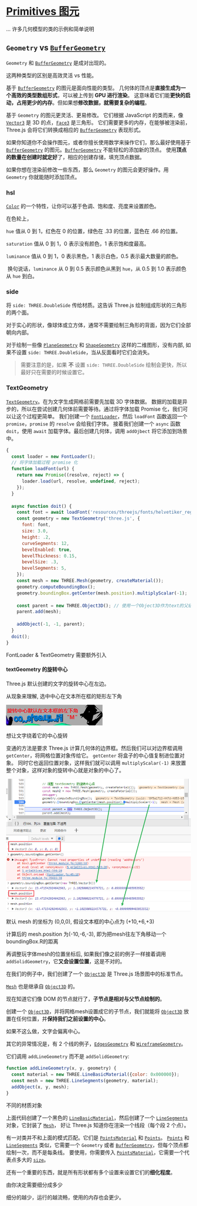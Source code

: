 # [Primitives 图元](https://threejs.org/manual/#en/primitives)

... 许多几何模型的类的示例和简单说明



## `Geometry`  vs  [`BufferGeometry`](http://127.0.0.1:5500/docs/#api/zh/core/BufferGeometry)

`Geometry` 和 [`BufferGeometry`](http://127.0.0.1:5500/docs/#api/zh/core/BufferGeometry) 是成对出现的。 

这两种类型的区别是高效灵活 vs 性能。



基于 [`BufferGeometry`](http://127.0.0.1:5500/docs/#api/zh/core/BufferGeometry) 的图元是面向性能的类型。 几何体的顶点是**直接生成为一个高效的类型数组形式**，可以被上传到 **GPU 进行渲染**。 这意味着它们能**更快的启动，占用更少的内存**。但如果想**修改数据，就需要复杂的编程**。



基于 `Geometry` 的图元更灵活、更易修改。 它们根据 JavaScript 的类而来，像 [`Vector3`](http://127.0.0.1:5500/docs/#api/zh/math/Vector3) 是 3D 的点，[`Face3`](http://127.0.0.1:5500/docs/#api/zh/core/Face3) 是三角形。 它们需要更多的内存，在能够被渲染前，Three.js 会将它们转换成相应的 [`BufferGeometry`](http://127.0.0.1:5500/docs/#api/zh/core/BufferGeometry) 表现形式。



如果你知道你不会操作图元，或者你擅长使用数学来操作它们，那么最好使用基于 [`BufferGeometry`](http://127.0.0.1:5500/docs/#api/zh/core/BufferGeometry) 的图元。[`BufferGeometry`](http://127.0.0.1:5500/docs/#api/zh/core/BufferGeometry) 不能轻松的添加新的顶点。 使用**顶点的数量在创建时就定好**了，相应的创建存储，填充顶点数据。

如果你想在渲染前修改一些东西，那么 `Geometry` 的图元会更好操作。用 `Geometry` 你就能随时添加顶点。



### hsl

[`Color`](http://127.0.0.1:5500/docs/#api/zh/math/Color) 的一个特性，让你可以基于色调、饱和度、亮度来设置颜色。

在色轮上，

`hue` 值从 0 到 1，红色在 0 的位置，绿色在 .33 的位置，蓝色在 .66 的位置。 

`saturation` 值从 0 到 1，0 表示没有颜色，1 表示饱和度最高。

`luminance` 值从 0 到 1，0 表示黑色，1 表示白色，0.5 表示最大数量的颜色。 

​	换句说话，`luminance` 从 0 到 0.5 表示颜色从黑到 `hue`，从 0.5 到 1.0 表示颜色从 `hue` 到白。



### side

将 `side: THREE.DoubleSide` 传给材质。这告诉 Three.js 绘制组成形状的三角形的两个面。 

对于实心的形状，像球体或立方体，通常不需要绘制三角形的背面，因为它们全部朝向内部。 

对于绘制一些像 [`PlaneGeometry`](http://127.0.0.1:5500/docs/#api/zh/geometries/PlaneGeometry) 和 [`ShapeGeometry`](http://127.0.0.1:5500/docs/#api/zh/geometries/ShapeGeometry) 这样的二维图形，没有内部, 如果不设置 `side: THREE.DoubleSide`，当从反面看时它们会消失。



> 需要注意的是，如果 **不** 设置 `side: THREE.DoubleSide` 绘制会更快，所以最好只在需要的时候设置它。



### TextGeometry

 [`TextGeometry`](http://127.0.0.1:5500/docs/#api/zh/geometries/TextGeometry)。在为文字生成网格前需要先加载 3D 字体数据。 数据的加载是异步的，所以在尝试创建几何体前需要等待。通过将字体加载 Promise 化，我们可以让这个过程更简单。 我们创建一个 [`FontLoader`](http://127.0.0.1:5500/docs/#api/zh/loaders/FontLoader)，然后 `loadFont` 函数返回一个 `promise`，`promise` 的 `resolve` 会给我们字体。 接着我们创建一个 `async` 函数 `doit`，使用 `await` 加载字体。最后创建几何体，调用 `addOjbect` 将它添加到场景中。

```js
{
  const loader = new FontLoader();
  // 将字体加载过程 promise 化
  function loadFont(url) {
    return new Promise((resolve, reject) => {
      loader.load(url, resolve, undefined, reject);
    });
  }
 
  async function doit() {
    const font = await loadFont('resources/threejs/fonts/helvetiker_regular.typeface.json');  /* threejs.org: url */
    const geometry = new TextGeometry('three.js', {
      font: font,
      size: 3.0,
      height: .2,
      curveSegments: 12,
      bevelEnabled: true,
      bevelThickness: 0.15,
      bevelSize: .3,
      bevelSegments: 5,
    });
    const mesh = new THREE.Mesh(geometry, createMaterial());
    geometry.computeBoundingBox();
    geometry.boundingBox.getCenter(mesh.position).multiplyScalar(-1);
 
    const parent = new THREE.Object3D(); // 使用一个Object3D作为text的父级
    parent.add(mesh);
 
    addObject(-1, -1, parent);
  }
  doit();
}
```

FontLoader & TextGeometry 需要额外引入



#### textGeometry 的旋转中心

Three.js 默认创建的文字的旋转中心在左边。

从现象来理解, 选中中心在文本所在框的矩形左下角

![image-20220428114942395](../imgs/image-20220428114942395.png)

想让文字绕着它的中心旋转

变通的方法是要求 Three.js 计算几何体的边界框。然后我们可以对边界框调用 `getCenter`，将网格位置对象传给它。 `getCenter` 将盒子的中心值复制进位置对象。 同时它也返回位置对象，这样我们就可以调用 `multiplyScalar(-1)` 来放置整个对象，这样对象的旋转中心就是对象的中心了。

![image-20220428114646202](../imgs/image-20220428114646202.png)

默认 mesh 的坐标为 (0,0,0), 假设文本框的中心点为 (+10,+6,+3)

计算后的 mesh.position 为(-10,-6,-3), 即为把mesh往左下角移动一个boundingBox.R的距离



再调整玩字体mesh的位置坐标后, 如果我们像之前的例子一样接着调用 `addSolidGeometry`，它**又会设置位置**，这是不对的。 

在我们的例子中，我们创建了一个 [`Object3D`](http://127.0.0.1:5500/docs/#api/zh/core/Object3D) 是 Three.js 场景图中的标准节点。

[`Mesh`](http://127.0.0.1:5500/docs/#api/zh/objects/Mesh) 也是继承自 [`Object3D`](http://127.0.0.1:5500/docs/#api/zh/core/Object3D) 的。

现在知道它们像 DOM 的节点就行了，**子节点是相对与父节点绘制的**。 

创建一个 [`Object3D`](http://127.0.0.1:5500/docs/#api/zh/core/Object3D)，并将网格mesh设置成它的子节点，我们就能将 [`Object3D`](http://127.0.0.1:5500/docs/#api/zh/core/Object3D) 放置在任何位置，并**保持我们之前设置的中心**。

如果不这么做，文字会偏离中心。



其它的异常情况是，有 2 个线的例子，[`EdgesGeometry`](http://127.0.0.1:5500/docs/#api/zh/geometries/EdgesGeometry) 和 [`WireframeGeometry`](http://127.0.0.1:5500/docs/#api/zh/geometries/WireframeGeometry)。 

它们调用 `addLineGeometry` 而不是 `addSolidGeometry`:

```js
function addLineGeometry(x, y, geometry) {
  const material = new THREE.LineBasicMaterial({color: 0x000000});
  const mesh = new THREE.LineSegments(geometry, material);
  addObject(x, y, mesh);
}
```

不同的材质对象

上面代码创建了一个黑色的 [`LineBasicMaterial`](http://127.0.0.1:5500/docs/#api/zh/materials/LineBasicMaterial)，然后创建了一个 [`LineSegments`](http://127.0.0.1:5500/docs/#api/zh/objects/LineSegments) 对象，它封装了 [`Mesh`](http://127.0.0.1:5500/docs/#api/zh/objects/Mesh)， 好让 Three.js 知道你在渲染一个线段（每个段 2 个点）。





有一对类并不和上面的模式匹配。它们是 [`PointsMaterial`](http://127.0.0.1:5500/docs/#api/zh/materials/PointsMaterial) 和 [`Points`](http://127.0.0.1:5500/docs/#api/zh/objects/Points)。 [`Points`](http://127.0.0.1:5500/docs/#api/zh/objects/Points) 和 [`LineSegments`](http://127.0.0.1:5500/docs/#api/zh/objects/LineSegments) 类似，它需要一个 `Geometry` 或者 [`BufferGeometry`](http://127.0.0.1:5500/docs/#api/zh/core/BufferGeometry)，但每个顶点都绘制一次，而不是每条线。 要使用，你需要传入 [`PointsMaterial`](http://127.0.0.1:5500/docs/#api/zh/materials/PointsMaterial)，它需要一个代表点多大的 [`size`](http://127.0.0.1:5500/docs/#api/zh/materials/PointsMaterial#size)。



还有一个重要的东西，就是所有形状都有多个设置来设置它们的**细化程度**。

由你决定需要细分成多少

细分的越少，运行的越流畅，使用的内存也会更少。 